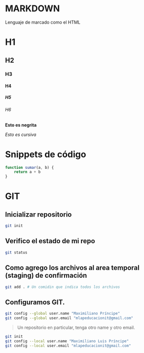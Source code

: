 # MARKDOWN
Lenguaje de marcado como el HTML

# H1
## H2
### H3
#### H4
##### H5
###### H6

**Esto es negrita**

*Esto es cursiva*

# Snippets de código

```js
function sumar(a, b) {
    return a + b
}
```

# GIT

## Inicializar repositorio

```sh
git init
```

## Verifico el estado de mi repo

```sh
git status
```

## Como agrego los archivos al area temporal (staging) de confirmación

```sh
git add . # Un comidin que indica todos los archivos 
```

## Configuramos GIT.

```sh
git config --global user.name "Maximiliano Príncipe"
git config --global user.email "mlapeducacionit@gmail.com"
```

> Un repositorio en particular, tenga otro name y otro email.


```sh
git init
git config --local user.name "Maximiliano Luis Príncipe"
git config --local user.email "mlapeducacionit@gmail.com"
```




